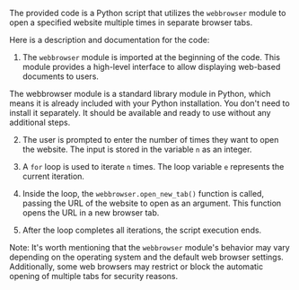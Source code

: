 The provided code is a Python script that utilizes the `webbrowser` module to open a specified website multiple times in separate browser tabs. 

Here is a description and documentation for the code:

1. The `webbrowser` module is imported at the beginning of the code. This module provides a high-level interface to allow displaying web-based documents to users.

The webbrowser module is a standard library module in Python, which means it is already included with your Python installation. You don't need to install it separately. It should be available and ready to use without any additional steps.

2. The user is prompted to enter the number of times they want to open the website. The input is stored in the variable `n` as an integer.

3. A `for` loop is used to iterate `n` times. The loop variable `e` represents the current iteration.

4. Inside the loop, the `webbrowser.open_new_tab()` function is called, passing the URL of the website to open as an argument. This function opens the URL in a new browser tab.

5. After the loop completes all iterations, the script execution ends.

Note: It's worth mentioning that the `webbrowser` module's behavior may vary depending on the operating system and the default web browser settings. Additionally, some web browsers may restrict or block the automatic opening of multiple tabs for security reasons.